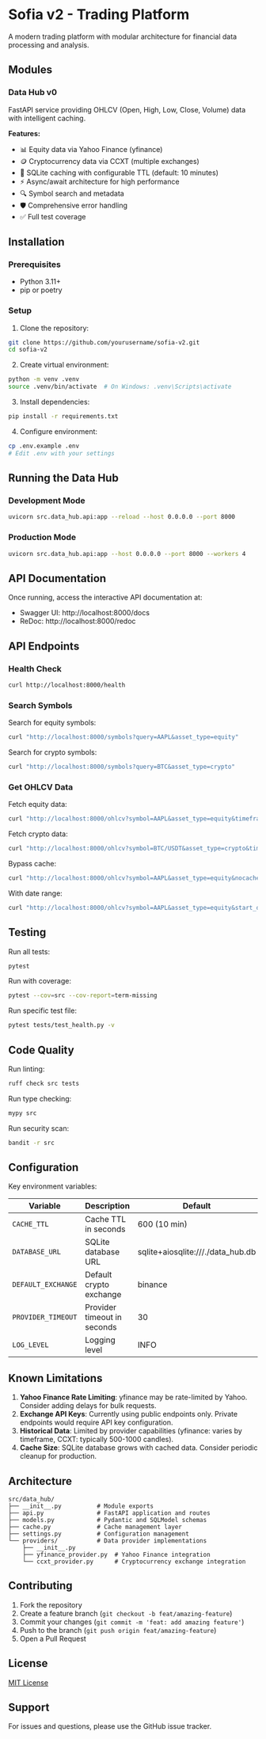 # Sofia v2 - Trading Platform

A modern trading platform with modular architecture for financial data processing and analysis.

## Modules

### Data Hub v0

FastAPI service providing OHLCV (Open, High, Low, Close, Volume) data with intelligent caching.

**Features:**
- 📊 Equity data via Yahoo Finance (yfinance)
- 🪙 Cryptocurrency data via CCXT (multiple exchanges)
- 💾 SQLite caching with configurable TTL (default: 10 minutes)
- ⚡ Async/await architecture for high performance
- 🔍 Symbol search and metadata
- 🛡️ Comprehensive error handling
- ✅ Full test coverage

## Installation

### Prerequisites
- Python 3.11+
- pip or poetry

### Setup

1. Clone the repository:
```bash
git clone https://github.com/yourusername/sofia-v2.git
cd sofia-v2
```

2. Create virtual environment:
```bash
python -m venv .venv
source .venv/bin/activate  # On Windows: .venv\Scripts\activate
```

3. Install dependencies:
```bash
pip install -r requirements.txt
```

4. Configure environment:
```bash
cp .env.example .env
# Edit .env with your settings
```

## Running the Data Hub

### Development Mode

```bash
uvicorn src.data_hub.api:app --reload --host 0.0.0.0 --port 8000
```

### Production Mode

```bash
uvicorn src.data_hub.api:app --host 0.0.0.0 --port 8000 --workers 4
```

## API Documentation

Once running, access the interactive API documentation at:
- Swagger UI: http://localhost:8000/docs
- ReDoc: http://localhost:8000/redoc

## API Endpoints

### Health Check
```bash
curl http://localhost:8000/health
```

### Search Symbols

Search for equity symbols:
```bash
curl "http://localhost:8000/symbols?query=AAPL&asset_type=equity"
```

Search for crypto symbols:
```bash
curl "http://localhost:8000/symbols?query=BTC&asset_type=crypto"
```

### Get OHLCV Data

Fetch equity data:
```bash
curl "http://localhost:8000/ohlcv?symbol=AAPL&asset_type=equity&timeframe=1d"
```

Fetch crypto data:
```bash
curl "http://localhost:8000/ohlcv?symbol=BTC/USDT&asset_type=crypto&timeframe=1h&exchange=binance"
```

Bypass cache:
```bash
curl "http://localhost:8000/ohlcv?symbol=AAPL&asset_type=equity&nocache=true"
```

With date range:
```bash
curl "http://localhost:8000/ohlcv?symbol=AAPL&asset_type=equity&start_date=2024-01-01T00:00:00&end_date=2024-01-31T23:59:59"
```

## Testing

Run all tests:
```bash
pytest
```

Run with coverage:
```bash
pytest --cov=src --cov-report=term-missing
```

Run specific test file:
```bash
pytest tests/test_health.py -v
```

## Code Quality

Run linting:
```bash
ruff check src tests
```

Run type checking:
```bash
mypy src
```

Run security scan:
```bash
bandit -r src
```

## Configuration

Key environment variables:

| Variable | Description | Default |
|----------|-------------|---------|
| `CACHE_TTL` | Cache TTL in seconds | 600 (10 min) |
| `DATABASE_URL` | SQLite database URL | sqlite+aiosqlite:///./data_hub.db |
| `DEFAULT_EXCHANGE` | Default crypto exchange | binance |
| `PROVIDER_TIMEOUT` | Provider timeout in seconds | 30 |
| `LOG_LEVEL` | Logging level | INFO |

## Known Limitations

1. **Yahoo Finance Rate Limiting**: yfinance may be rate-limited by Yahoo. Consider adding delays for bulk requests.
2. **Exchange API Keys**: Currently using public endpoints only. Private endpoints would require API key configuration.
3. **Historical Data**: Limited by provider capabilities (yfinance: varies by timeframe, CCXT: typically 500-1000 candles).
4. **Cache Size**: SQLite database grows with cached data. Consider periodic cleanup for production.

## Architecture

```
src/data_hub/
├── __init__.py          # Module exports
├── api.py               # FastAPI application and routes
├── models.py            # Pydantic and SQLModel schemas
├── cache.py             # Cache management layer
├── settings.py          # Configuration management
└── providers/           # Data provider implementations
    ├── __init__.py
    ├── yfinance_provider.py  # Yahoo Finance integration
    └── ccxt_provider.py      # Cryptocurrency exchange integration
```

## Contributing

1. Fork the repository
2. Create a feature branch (`git checkout -b feat/amazing-feature`)
3. Commit your changes (`git commit -m 'feat: add amazing feature'`)
4. Push to the branch (`git push origin feat/amazing-feature`)
5. Open a Pull Request

## License

[MIT License](LICENSE)

## Support

For issues and questions, please use the GitHub issue tracker.
